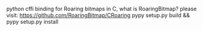 python cffi binding for Roaring bitmaps in C, what is RoaringBitmap? please visit: https://github.com/RoaringBitmap/CRoaring
pypy setup.py build && pypy setup.py install


